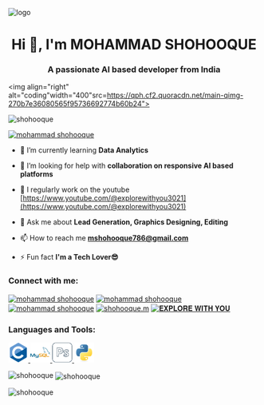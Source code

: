![logo](https://github.com/Shohooque/Shohooque/blob/main/Github%20frame.png)
<h1 align="center">Hi 👋, I'm MOHAMMAD SHOHOOQUE</h1>
<h3 align="center">A passionate AI based developer from India</h3>

<img align="right" alt="coding"width="400"src=https://qph.cf2.quoracdn.net/main-qimg-270b7e36080565f95736692774b60b24">

<p align="left"> <img src="https://komarev.com/ghpvc/?username=shohooque&label=Profile%20views&color=0e75b6&style=flat" alt="shohooque" /> </p>

<p align="left"> <a href="https://twitter.com/mohammad shohooque" target="blank"><img src="https://img.shields.io/twitter/follow/mohammad shohooque?logo=twitter&style=for-the-badge" alt="mohammad shohooque" /></a> </p>

- 🌱 I’m currently learning **Data Analytics**

- 🤝 I’m looking for help with **collaboration on responsive AI based platforms**

- 📝 I regularly work on the youtube [https://www.youtube.com/@explorewithyou3021](https://www.youtube.com/@explorewithyou3021)

- 💬 Ask me about **Lead Generation, Graphics Designing, Editing**

- 📫 How to reach me **mshohooque786@gmail.com**

- ⚡ Fun fact **I'm a Tech Lover😎**

<h3 align="left">Connect with me:</h3>
<p align="left">
<a href="https://twitter.com/mohammad shohooque" target="blank"><img align="center" src="https://raw.githubusercontent.com/rahuldkjain/github-profile-readme-generator/master/src/images/icons/Social/twitter.svg" alt="mohammad shohooque" height="30" width="40" /></a>
<a href="https://linkedin.com/in/mohammad shohooque" target="blank"><img align="center" src="https://raw.githubusercontent.com/rahuldkjain/github-profile-readme-generator/master/src/images/icons/Social/linked-in-alt.svg" alt="mohammad shohooque" height="30" width="40" /></a>
<a href="https://fb.com/mohammad shohooque" target="blank"><img align="center" src="https://raw.githubusercontent.com/rahuldkjain/github-profile-readme-generator/master/src/images/icons/Social/facebook.svg" alt="mohammad shohooque" height="30" width="40" /></a>
<a href="https://instagram.com/shohooque.m" target="blank"><img align="center" src="https://raw.githubusercontent.com/rahuldkjain/github-profile-readme-generator/master/src/images/icons/Social/instagram.svg" alt="shohooque.m" height="30" width="40" /></a>
<a href="https://www.youtube.com/c/𝐄𝐗𝐏𝐋𝐎𝐑𝐄 𝐖𝐈𝐓𝐇 𝐘𝐎𝐔" target="blank"><img align="center" src="https://raw.githubusercontent.com/rahuldkjain/github-profile-readme-generator/master/src/images/icons/Social/youtube.svg" alt="𝐄𝐗𝐏𝐋𝐎𝐑𝐄 𝐖𝐈𝐓𝐇 𝐘𝐎𝐔" height="30" width="40" /></a>
</p>

<h3 align="left">Languages and Tools:</h3>
<p align="left"> <a href="https://www.cprogramming.com/" target="_blank" rel="noreferrer"> <img src="https://raw.githubusercontent.com/devicons/devicon/master/icons/c/c-original.svg" alt="c" width="40" height="40"/> </a> <a href="https://www.mysql.com/" target="_blank" rel="noreferrer"> <img src="https://raw.githubusercontent.com/devicons/devicon/master/icons/mysql/mysql-original-wordmark.svg" alt="mysql" width="40" height="40"/> </a> <a href="https://www.photoshop.com/en" target="_blank" rel="noreferrer"> <img src="https://raw.githubusercontent.com/devicons/devicon/master/icons/photoshop/photoshop-line.svg" alt="photoshop" width="40" height="40"/> </a> <a href="https://www.python.org" target="_blank" rel="noreferrer"> <img src="https://raw.githubusercontent.com/devicons/devicon/master/icons/python/python-original.svg" alt="python" width="40" height="40"/> </a> </p>

<p><img align="left" src="https://github-readme-stats.vercel.app/api/top-langs?username=shohooque&show_icons=true&locale=en&layout=compact" alt="shohooque" /></p>

<p>&nbsp;<img align="center" src="https://github-readme-stats.vercel.app/api?username=shohooque&show_icons=true&locale=en" alt="shohooque" /></p>

<p><img align="center" src="https://github-readme-streak-stats.herokuapp.com/?user=shohooque&" alt="shohooque" /></p>
